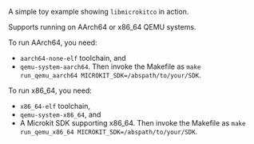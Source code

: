 A simple toy example showing `libmicrokitco` in action.

Supports running on AArch64 or x86_64 QEMU systems.

To run AArch64, you need:
- `aarch64-none-elf` toolchain, and
- `qemu-system-aarch64`.
Then invoke the Makefile as `make run_qemu_aarch64 MICROKIT_SDK=/abspath/to/your/SDK`.

To run x86_64, you need:
- `x86_64-elf` toolchain, 
- `qemu-system-x86_64`, and
- A Microkit SDK supporting x86_64.
Then invoke the Makefile as `make run_qemu_x86_64 MICROKIT_SDK=/abspath/to/your/SDK`.
